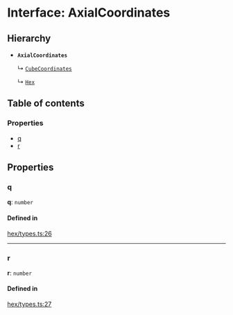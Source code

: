 # Interface: AxialCoordinates

## Hierarchy

- **`AxialCoordinates`**

  ↳ [`CubeCoordinates`](CubeCoordinates.md)

  ↳ [`Hex`](Hex.md)

## Table of contents

### Properties

- [q](AxialCoordinates.md#q)
- [r](AxialCoordinates.md#r)

## Properties

### <a id="q" name="q"></a> q

 **q**: `number`

#### Defined in

[hex/types.ts:26](https://github.com/flauwekeul/honeycomb/blob/next/src/hex/types.ts#L26)

___

### <a id="r" name="r"></a> r

 **r**: `number`

#### Defined in

[hex/types.ts:27](https://github.com/flauwekeul/honeycomb/blob/next/src/hex/types.ts#L27)
